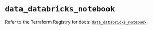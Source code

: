 # `data_databricks_notebook`

Refer to the Terraform Registry for docs: [`data_databricks_notebook`](https://registry.terraform.io/providers/databricks/databricks/1.36.0/docs/data-sources/notebook).
